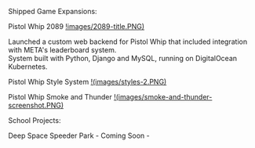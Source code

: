 Shipped Game Expansions:  

Pistol Whip 2089
[!images/2089-title.PNG)](https://www.youtube.com/watch?v=LZVEEWk9bzg "Pistol Whip: 2089 | Launch Trailer")

Launched a custom web backend for Pistol Whip that included integration with META's leaderboard system.  
System built with Python, Django and MySQL, running on DigitalOcean Kubernetes.  

Pistol Whip Style System
[!(images/styles-2.PNG)](https://www.youtube.com/watch?v=6wu_bqQiHvg "Pistol Whip Style System Revealed!")

Pistol Whip Smoke and Thunder
[!(images/smoke-and-thunder-screenshot.PNG)](https://www.youtube.com/watch?v=3hhPAt0Nq94 "Pistol Whip - Official Smoke & Thunder Launch Teaser")

School Projects:  

Deep Space Speeder Park - Coming Soon - 